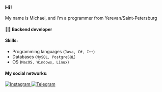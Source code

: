 ### <h3 align="left">Hi!<br/>
 My name is Michael, and I'm a programmer from Yerevan/Saint-Petersburg</h3>

#### 👨‍💻 Backend developer 


#### Skills:

   - Programming languages (`Java, C#, C++`)                              
   - Databases (`MySQL, PostgreSQL`)                                      
   - OS (`MacOS, Windows, Linux`)                                        
      
      
      
#### My social networks:

   <a href="https://www.instagram.com/nazaryan_am/">
         <img top="0" src="https://img.shields.io/badge/instagram-%23E4405F.svg?style=for-the-badge&logo=Instagram&logoColor=white" alt="Instagram" target="_blank" margin-left="10px">
      <a href="https://t.me/miq_cb">
         <img top="0" src="https://img.shields.io/badge/Telegram-2CA5E0?style=for-the-badge&logo=telegram&logoColor=white" alt="Telegram" target="_blank" margin-left="10px">
       

       
     
  
   
      
      
      


 

